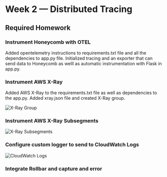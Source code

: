 # Week 2 — Distributed Tracing

## Required Homework

### Instrument Honeycomb with OTEL

Added opentelemetry instructions to requirements.txt file and all the dependencies to app.py file. Initialized tracing and an exporter that can send data to Honeycomb as welll as automatic instrumentation with Flask in app.py.

### Instrument AWS X-Ray

Added AWS X-Ray to the requirements.txt file as well as dependencies to the app.py. Added xray.json file and created X-Ray group.

![X-Ray Group](/assets/Week-2_Xray_Group.png)

### Instrument AWS X-Ray Subsegments

![X-Ray Subsegments](/assets/Week-2_Xray_Segment.png)

### Configure custom logger to send to CloudWatch Logs

![CloudWatch Logs](/assets/Week-2_CloudWatchLogs.png)

### Integrate Rollbar and capture and error
